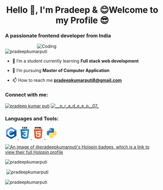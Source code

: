 
<h1 align="center">Hello 👋, I'm Pradeep & 😊Welcome to my Profile 😎</h1>
<h3 align="left">A passionate frontend developer from India</h3>
<img align="right" alt="Coding" width="400" src="https://miro.medium.com/max/1600/0*C-cPP9D2MIyeexAT.gif">

<p align="left"> <img src="https://komarev.com/ghpvc/?username=pradeepkumarputi&label=Profile%20views&color=0e75b6&style=flat" alt="pradeepkumarputi" /> </p>


- 🔭 I’m a student currently learning **Full stack web development**

- 🌱 I’m pursuing **Master of Computer Application**

- 📫 How to reach me **pradeepkumarputi8@gmail.com**

<h3 align="left">Connect with me:</h3>
<p align="left">
<a href="https://linkedin.com/in/pradeep kumar puti" target="blank"><img align="center" src="https://raw.githubusercontent.com/rahuldkjain/github-profile-readme-generator/master/src/images/icons/Social/linked-in-alt.svg" alt="pradeep kumar puti" height="30" width="40" /></a>
<a href="https://instagram.com/__p_r_a_d_e_e_p__07_" target="blank"><img align="center" src="https://raw.githubusercontent.com/rahuldkjain/github-profile-readme-generator/master/src/images/icons/Social/instagram.svg" alt="__p_r_a_d_e_e_p__07_" height="30" width="40" /></a>
</p>

<h3 align="left">Languages and Tools:</h3>
<p align="left"> <a href="https://www.cprogramming.com/" target="_blank" rel="noreferrer"> <img src="https://raw.githubusercontent.com/devicons/devicon/master/icons/c/c-original.svg" alt="c" width="40" height="40"/> </a> <a href="https://www.w3schools.com/css/" target="_blank" rel="noreferrer"> <img src="https://raw.githubusercontent.com/devicons/devicon/master/icons/css3/css3-original-wordmark.svg" alt="css3" width="40" height="40"/> </a> <a href="https://www.w3.org/html/" target="_blank" rel="noreferrer"> <img src="https://raw.githubusercontent.com/devicons/devicon/master/icons/html5/html5-original-wordmark.svg" alt="html5" width="40" height="40"/> </a> <a href="https://www.python.org" target="_blank" rel="noreferrer"> <img src="https://raw.githubusercontent.com/devicons/devicon/master/icons/python/python-original.svg" alt="python" width="40" height="40"/> </a> </p>

[![An image of @pradeepkumarputi's Holopin badges, which is a link to view their full Holopin profile](https://holopin.me/pradeepkumarputi)](https://holopin.io/@pradeepkumarputi)
<p><img align="center" src="https://github-readme-stats.vercel.app/api/top-langs?username=pradeepkumarputi&show_icons=true&locale=en&layout=compact" alt="pradeepkumarputi" /></p>

<p>&nbsp;<img align="center" src="https://github-readme-stats.vercel.app/api?username=pradeepkumarputi&show_icons=true&locale=en" alt="pradeepkumarputi" /></p>

<p><img align="center" src="https://github-readme-streak-stats.herokuapp.com/?user=pradeepkumarputi&" alt="pradeepkumarputi" /></p>



